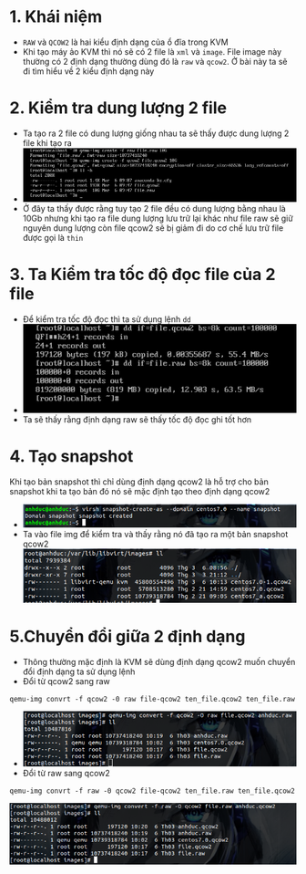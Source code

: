 # 1. Khái niệm 
- `RAW` và `QCOW2` là hai kiểu định dạng của ổ đĩa trong KVM  
- Khi tạo máy ảo KVM thì nó sẽ có 2 file là `xml` và `image`. File image này thường có 2 định dạng thường dùng đó là `raw` và `qcow2`. Ở bài này ta sẽ đi tìm hiểu về 2 kiểu định dạng này 
# 2. Kiểm tra dung lượng 2 file
- Ta tạo ra 2 file có dung lượng giống nhau ta sẽ thấy được dung lượng 2 file khi tạo ra
- ![](https://github.com/duckmak14/linux/blob/master/KVM/images/raw_qcow2/Screenshot%20from%202019-03-06%2009-48-15.png)
- Ở đây ta thấy được rằng tuy tạo 2 file đều có dung lượng bằng nhau là 10Gb nhưng khi tạo ra file dung lượng lưu trữ lại khác như file raw sẽ giữ nguyên dung lượng còn file qcow2 sẽ bị giảm đi do cơ chế  lưu trữ file được gọi là `thin`
# 3. Ta Kiểm tra tốc độ đọc file của 2 file 
- Để kiểm tra tốc độ đọc thì ta sử dụng lệnh `dd`
- ![](https://github.com/duckmak14/linux/blob/master/KVM/images/raw_qcow2/Screenshot%20from%202019-03-06%2009-51-34.png)
- Ta sẽ thấy rằng định dạng raw sẽ thấy tốc độ đọc ghi tốt hơn 
# 4. Tạo snapshot
Khi tạo bản snapshot thì chỉ dùng định dạng qcow2 là hỗ trợ cho bản snapshot khi ta tạo bản đó nó sẽ mặc định tạo theo định dạng qcow2
- ![](https://github.com/duckmak14/linux/blob/master/KVM/images/raw_qcow2/Screenshot%20from%202019-03-06%2010-09-18.png)
- Ta vào file img để kiểm tra và thấy rằng nó đã tạo ra một bản snapshot qcow2 
![](https://github.com/duckmak14/linux/blob/master/KVM/images/raw_qcow2/Screenshot%20from%202019-03-06%2010-14-13.png)
# 5.Chuyển đổi giữa 2 định dạng
- Thông thường mặc định là KVM sẽ dùng định dạng qcow2 muốn chuyển đổi định dạng ta sử dụng lệnh 
- Đổi từ qcow2 sang raw
```
qemu-img convrt -f qcow2 -0 raw file-qcow2 ten_file.qcow2 ten_file.raw
```
- ![](https://github.com/duckmak14/linux/blob/master/KVM/images/raw_qcow2/Screenshot%20from%202019-03-06%2010-19-48.png)
- Đổi từ raw sang qcow2
```
qemu-img convrt -f raw -0 qcow2 file-qcow2 ten_file.raw ten_file.qcow2
```
![](https://github.com/duckmak14/linux/blob/master/KVM/images/raw_qcow2/Screenshot%20from%202019-03-06%2010-20-52.png)